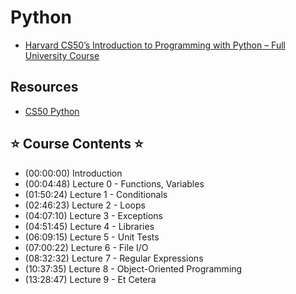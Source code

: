 # Python

- [Harvard CS50’s Introduction to Programming with Python – Full University Course](https://youtu.be/nLRL_NcnK-4)

## Resources

- [CS50 Python](https://cs50.harvard.edu/python/2022/weeks/)

## ⭐️ Course Contents ⭐️

- (00:00:00) Introduction
- (00:04:48) Lecture 0 - Functions, Variables
- (01:50:24) Lecture 1 - Conditionals
- (02:46:23) Lecture 2 - Loops
- (04:07:10) Lecture 3 - Exceptions
- (04:51:45) Lecture 4 - Libraries
- (06:09:15) Lecture 5 - Unit Tests
- (07:00:22) Lecture 6 - File I/O
- (08:32:32) Lecture 7 - Regular Expressions
- (10:37:35) Lecture 8 - Object-Oriented Programming
- (13:28:47) Lecture 9 - Et Cetera
